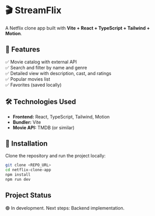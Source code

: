 # 🎬 StreamFlix  

A Netflix clone app built with **Vite + React + TypeScript + Tailwind + Motion**.  

## 🚀 Features  
✅ Movie catalog with external API  
✅ Search and filter by name and genre  
✅ Detailed view with description, cast, and ratings  
✅ Popular movies list  
✅ Favorites (saved locally)  

## 🛠 Technologies Used  
- **Frontend:** React, TypeScript, Tailwind, Motion  
- **Bundler:** Vite  
- **Movie API:** TMDB (or similar)  

## 🔧 Installation  
Clone the repository and run the project locally:  
```sh
git clone <REPO_URL>
cd netflix-clone-app
npm install
npm run dev
``` 

## Project Status

🟢 In development. Next steps: Backend implementation.


